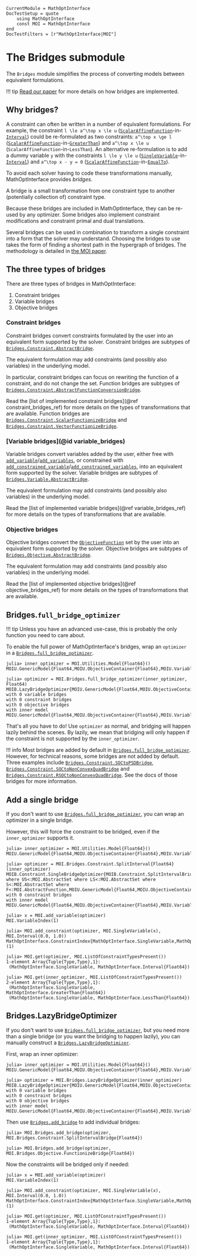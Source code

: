 ```@meta
CurrentModule = MathOptInterface
DocTestSetup = quote
    using MathOptInterface
    const MOI = MathOptInterface
end
DocTestFilters = [r"MathOptInterface|MOI"]
```

# The Bridges submodule

The `Bridges` module simplifies the process of converting models between
equivalent formulations.

!!! tip
    [Read our paper](https://arxiv.org/abs/2002.03447) for more details on how
    bridges are implemented.

## Why bridges?

A constraint can often be written in a number of equivalent formulations. For
example, the constraint ``l \le a^\top x \le u``
([`ScalarAffineFunction`](@ref)-in-[`Interval`](@ref)) could be re-formulated as
two constraints: ``a^\top x \ge l`` ([`ScalarAffineFunction`](@ref)-in-[`GreaterThan`](@ref))
and ``a^\top x \le u`` (`ScalarAffineFunction`-in-`LessThan`). An alternative
re-formulation is to add a dummy variable `y` with the constraints ``l \le y \le u``
([`SingleVariable`](@ref)-in-[`Interval`](@ref)) and ``a^\top x - y = 0``
([`ScalarAffineFunction`](@ref)-in-[`EqualTo`](@ref)).

To avoid each solver having to code these transformations manually,
MathOptInterface provides *bridges*.

A bridge is a small transformation from one constraint type to another
(potentially collection of) constraint type.

Because these bridges are included in MathOptInterface, they can be re-used by
any optimizer. Some bridges also implement constraint modifications and
constraint primal and dual translations.

Several bridges can be used in combination to transform a single constraint
into a form that the solver may understand. Choosing the bridges to use
takes the form of finding a shortest path in the hypergraph of bridges. The
methodology is detailed in [the MOI paper](https://arxiv.org/abs/2002.03447).

## The three types of bridges

There are three types of bridges in MathOptInterface:
1. Constraint bridges
2. Variable bridges
3. Objective bridges

### Constraint bridges

Constraint bridges convert constraints formulated by the user into an equivalent
form supported by the solver. Constraint bridges are subtypes of
[`Bridges.Constraint.AbstractBridge`](@ref).

The equivalent formulation may add constraints (and possibly also variables) in
the underlying model.

In particular, constraint bridges can focus on rewriting the function of a
constraint, and do not change the set. Function bridges are subtypes of
[`Bridges.Constraint.AbstractFunctionConversionBridge`](@ref).

Read the [list of implemented constraint bridges](@ref constraint_bridges_ref)
for more details on the types of transformations that are available.
Function bridges are [`Bridges.Constraint.ScalarFunctionizeBridge`](@ref) and
[`Bridges.Constraint.VectorFunctionizeBridge`](@ref).

### [Variable bridges](@id variable_bridges)

Variable bridges convert variables added by the user, either free with
[`add_variable`](@ref)/[`add_variables`](@ref), or constrained with
[`add_constrained_variable`](@ref)/[`add_constrained_variables`](@ref),
into an equivalent form supported by the solver. Variable bridges are
subtypes of [`Bridges.Variable.AbstractBridge`](@ref).

The equivalent formulation may add constraints (and possibly also variables) in
the underlying model.

Read the [list of implemented variable bridges](@ref variable_bridges_ref) for
more details on the types of transformations that are available.

### Objective bridges

Objective bridges convert the [`ObjectiveFunction`](@ref) set by the user into
an equivalent form supported by the solver. Objective bridges are
subtypes of [`Bridges.Objective.AbstractBridge`](@ref).

The equivalent formulation may add constraints (and possibly also variables) in
the underlying model.

Read the [list of implemented objective bridges](@ref objective_bridges_ref) for
more details on the types of transformations that are available.

## Bridges.`full_bridge_optimizer`

!!! tip
    Unless you have an advanced use-case, this is probably the only function you
    need to care about.

To enable the full power of MathOptInterface's bridges, wrap an `optimizer`
in a [`Bridges.full_bridge_optimizer`](@ref).

```jldoctest
julia> inner_optimizer = MOI.Utilities.Model{Float64}()
MOIU.GenericModel{Float64,MOIU.ObjectiveContainer{Float64},MOIU.VariablesContainer{Float64},MOIU.ModelFunctionConstraints{Float64}}

julia> optimizer = MOI.Bridges.full_bridge_optimizer(inner_optimizer, Float64)
MOIB.LazyBridgeOptimizer{MOIU.GenericModel{Float64,MOIU.ObjectiveContainer{Float64},MOIU.VariablesContainer{Float64},MOIU.ModelFunctionConstraints{Float64}}}
with 0 variable bridges
with 0 constraint bridges
with 0 objective bridges
with inner model MOIU.GenericModel{Float64,MOIU.ObjectiveContainer{Float64},MOIU.VariablesContainer{Float64},MOIU.ModelFunctionConstraints{Float64}}
```

That's all you have to do! Use `optimizer` as normal, and bridging will happen
lazily behind the scenes. By lazily, we mean that bridging will only happen if
the constraint is not supported by the `inner_optimizer`.

!!! info
    Most bridges are added by default in [`Bridges.full_bridge_optimizer`](@ref).
    However, for technical reasons, some bridges are not added by default. Three
    examples include [`Bridges.Constraint.SOCtoPSDBridge`](@ref),
    [`Bridges.Constraint.SOCtoNonConvexQuadBridge`](@ref) and
    [`Bridges.Constraint.RSOCtoNonConvexQuadBridge`](@ref). See the docs of
    those bridges for more information.

## Add a single bridge

If you don't want to use [`Bridges.full_bridge_optimizer`](@ref), you can wrap
an optimizer in a single bridge.

However, this will force the constraint to be bridged, even if the
`inner_optimizer` supports it.

```jldoctest
julia> inner_optimizer = MOI.Utilities.Model{Float64}()
MOIU.GenericModel{Float64,MOIU.ObjectiveContainer{Float64},MOIU.VariablesContainer{Float64},MOIU.ModelFunctionConstraints{Float64}}

julia> optimizer = MOI.Bridges.Constraint.SplitInterval{Float64}(inner_optimizer)
MOIB.Constraint.SingleBridgeOptimizer{MOIB.Constraint.SplitIntervalBridge{Float64,F,S,LS,US} where US<:MOI.AbstractSet where LS<:MOI.AbstractSet where S<:MOI.AbstractSet where F<:MOI.AbstractFunction,MOIU.GenericModel{Float64,MOIU.ObjectiveContainer{Float64},MOIU.VariablesContainer{Float64},MOIU.ModelFunctionConstraints{Float64}}}
with 0 constraint bridges
with inner model MOIU.GenericModel{Float64,MOIU.ObjectiveContainer{Float64},MOIU.VariablesContainer{Float64},MOIU.ModelFunctionConstraints{Float64}}

julia> x = MOI.add_variable(optimizer)
MOI.VariableIndex(1)

julia> MOI.add_constraint(optimizer, MOI.SingleVariable(x), MOI.Interval(0.0, 1.0))
MathOptInterface.ConstraintIndex{MathOptInterface.SingleVariable,MathOptInterface.Interval{Float64}}(1)

julia> MOI.get(optimizer, MOI.ListOfConstraintTypesPresent())
1-element Array{Tuple{Type,Type},1}:
 (MathOptInterface.SingleVariable, MathOptInterface.Interval{Float64})

julia> MOI.get(inner_optimizer, MOI.ListOfConstraintTypesPresent())
2-element Array{Tuple{Type,Type},1}:
 (MathOptInterface.SingleVariable, MathOptInterface.GreaterThan{Float64})
 (MathOptInterface.SingleVariable, MathOptInterface.LessThan{Float64})
```

## Bridges.LazyBridgeOptimizer

If you don't want to use [`Bridges.full_bridge_optimizer`](@ref), but you need
more than a single bridge (or you want the bridging to happen lazily), you can
manually construct a [`Bridges.LazyBridgeOptimizer`](@ref).

First, wrap an inner optimizer:
```jldoctest lazy_bridge_optimizer
julia> inner_optimizer = MOI.Utilities.Model{Float64}()
MOIU.GenericModel{Float64,MOIU.ObjectiveContainer{Float64},MOIU.VariablesContainer{Float64},MOIU.ModelFunctionConstraints{Float64}}

julia> optimizer = MOI.Bridges.LazyBridgeOptimizer(inner_optimizer)
MOIB.LazyBridgeOptimizer{MOIU.GenericModel{Float64,MOIU.ObjectiveContainer{Float64},MOIU.VariablesContainer{Float64},MOIU.ModelFunctionConstraints{Float64}}}
with 0 variable bridges
with 0 constraint bridges
with 0 objective bridges
with inner model MOIU.GenericModel{Float64,MOIU.ObjectiveContainer{Float64},MOIU.VariablesContainer{Float64},MOIU.ModelFunctionConstraints{Float64}}
```

Then use [`Bridges.add_bridge`](@ref) to add individual bridges:
```jldoctest lazy_bridge_optimizer
julia> MOI.Bridges.add_bridge(optimizer, MOI.Bridges.Constraint.SplitIntervalBridge{Float64})

julia> MOI.Bridges.add_bridge(optimizer, MOI.Bridges.Objective.FunctionizeBridge{Float64})
```

Now the constraints will be bridged only if needed:
```jldoctest lazy_bridge_optimizer
julia> x = MOI.add_variable(optimizer)
MOI.VariableIndex(1)

julia> MOI.add_constraint(optimizer, MOI.SingleVariable(x), MOI.Interval(0.0, 1.0))
MathOptInterface.ConstraintIndex{MathOptInterface.SingleVariable,MathOptInterface.Interval{Float64}}(1)

julia> MOI.get(optimizer, MOI.ListOfConstraintTypesPresent())
1-element Array{Tuple{Type,Type},1}:
 (MathOptInterface.SingleVariable, MathOptInterface.Interval{Float64})

julia> MOI.get(inner_optimizer, MOI.ListOfConstraintTypesPresent())
1-element Array{Tuple{Type,Type},1}:
 (MathOptInterface.SingleVariable, MathOptInterface.Interval{Float64})
```
